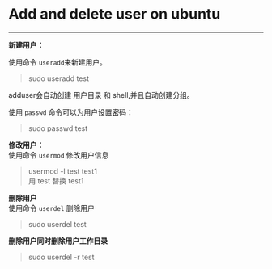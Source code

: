 # Add and delete user on ubuntu
<hr>
<b>新建用户：</b>  

使用命令 `useradd`来新建用户。  
> sudo useradd test

adduser会自动创建 用户目录 和 shell,并且自动创建分组。  

使用 `passwd` 命令可以为用户设置密码：  
> sudo passwd test

<b>修改用户：</b>  
使用命令 `usermod` 修改用户信息  
> usermod -l test test1  
> 用 test 替换 test1  

<b>删除用户</b>  
使用命令 `userdel` 删除用户  
> sudo userdel test


<b>删除用户同时删除用户工作目录</b>  
> sudo userdel -r test

